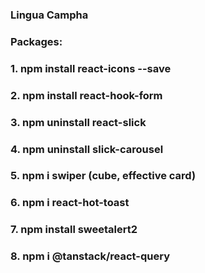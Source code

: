 ### Lingua Campha
### Packages:
### 1. npm install react-icons --save
### 2. npm install react-hook-form
### 3. npm uninstall react-slick
### 4. npm uninstall slick-carousel
### 5. npm i swiper (cube, effective card)
### 6. npm i react-hot-toast
### 7. npm install sweetalert2
### 8. npm i @tanstack/react-query